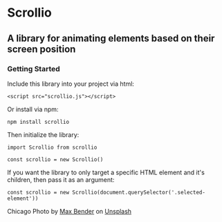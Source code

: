 # Scrollio

## A library for animating elements based on their screen position

### Getting Started

Include this library into your project via html:

```
<script src="scrollio.js"></script>
```

Or install via npm:

```
npm install scrollio
```

Then initialize the library:

```
import Scrollio from scrollio

const scrollio = new Scrollio()
```

If you want the library to only target a specific HTML element and it's children, then pass it as an argument:

```
const scrollio = new Scrollio(document.querySelector('.selected-element'))
```

Chicago Photo by <a href="https://unsplash.com/@maxwbender?utm_source=unsplash&utm_medium=referral&utm_content=creditCopyText">Max Bender</a> on <a href="https://unsplash.com/wallpapers/travel/chicago?utm_source=unsplash&utm_medium=referral&utm_content=creditCopyText">Unsplash</a>
  